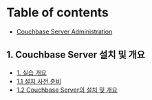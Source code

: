 # Table of contents

* [Couchbase Server Administration](README.md)

## 1. Couchbase Server 설치 및 개요

* [1. 실습 개요](1.-couchbase-server/1..md)
* [1.1 설치 사전 준비](1.-couchbase-server/1.1.md)
* [1.2 Couchbase Server의 설치 및 개요](1.-couchbase-server/1.2-couchbase-server.md)
